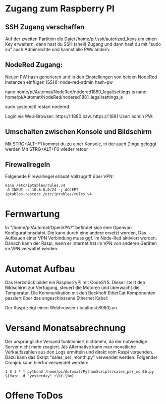 # Zugang zum Raspberry PI
## SSH Zugang verschaffen

Auf der zweiten Partition die Datei /home/pi/.ssh/autorized_keys um einen Key erweitern, dann hast du SSH (shell) Zugang und dann hast du mit "sudo su" auch Adminrechte und kannst alle PWs ändern.

## NodeRed Zugang:
Neuen PW hash generieren und in den Einstellungen von beiden NodeRed Instanzen einfügen (SSH):
   node-red-admin hash-pw

   nano home/pi/Automat/NodeRed/nodered1880_legal/settings.js
   nano home/pi/Automat/NodeRed/nodered1881_legal/settings.js

   sudo systemctl restart nodered

Login via Web-Browser:
   https://<IP des Automaten>:1880 bzw. https://<IP des Automaten>:1881
   User: admin
   PW: <pw>

## Umschalten zwischen Konsole und Bildschirm
Mit STRG+ALT+F1 kommst du zu einer Konsole, in der auch Dinge geloggt werden
Mit STRG+ALT+F6 wieder retour

## Firewallregeln
Folgenede Firewallregel erlaubt Vollzugriff über VPN:

    nano /etc/iptables/rules.v4
    -A INPUT -s 10.8.0.0/24 -j ACCEPT
    iptables-restore /etc/iptables/rules.v4

# Fernwartung

In "/home/pi/Automat/OpenVPN/" befindet sich eine Openvpn Konfigurationsdatei. Die kann durch eine andere ersetzt werden, Das Aufbauen einer VPN Verbindung muss ggf. im Node-Red aktiviert werden. Danach kann der Raspi, wenn er Internet hat im VPN von anderen Geräten im VPN verwaltet werden.

# Automat Aufbau

Das Herzstück bildet ein RaspberryPi mit CodeSYS. Dieser stellt den Bildschirm zur Verfügung, steuert die Motoren und überwacht die Temperatur.
Die Kommunikation mit den Beckhoff EtherCat Komponenten passiert über das angeschlossene Ethernet Kabel:

Der Raspi zeigt einen Webbrowser (localhost:8080) an.

# Versand Monatsabrechnung

Der ursprüngliche Versand funktioniert nichtmehr, da der notwendige Server nicht mehr reagiert. Als Alternative kann man monatliche Verkaufszahlen aus den Logs ermitteln und direkt vom Raspi versenden. Dazu kann das Skript "sales_per_month.py" verwendet werden.
Folgender Cronjob kann hierfür verwendet werden:

    1 0 1 * * python3 /home/pi/Automat/PythonScripts/sales_per_month.py $(date -d "yesterday" +\%Y-\%m)


# Offene ToDos
